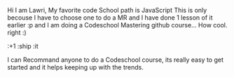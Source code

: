 Hi I am Lawri,
My favorite code School path is JavaScript
This is only becouse I have to choose one to do a MR and I have done 1 lesson of it earlier :p
  and I am doing a Codeschool Mastering github course... How cool. right :)
 
:+1 :ship :it

I can Recommand anyone to do a Codeschool course, its really easy to get started and it helps keeping up with the trends.


